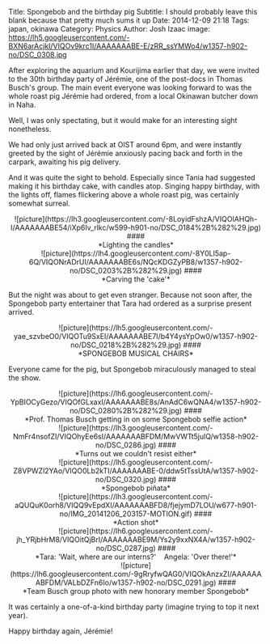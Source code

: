 Title: Spongebob and the birthday pig
Subtitle: I should probably leave this blank because that pretty much sums it up
Date: 2014-12-09 21:18
Tags: japan, okinawa
Category: Physics
Author: Josh Izaac
image: https://lh5.googleusercontent.com/-BXN6arAcjkI/VIQOv9krc1I/AAAAAAABE-E/zRR_ssYMWo4/w1357-h902-no/DSC_0308.jpg

After exploring the aquarium and Kourijima earlier that day, we were invited to the 30th birthday party of Jérémie, one of the post-docs in Thomas Busch's group. The main event everyone was looking forward to was the whole roast pig Jérémie had ordered, from a local Okinawan butcher down in Naha. 

Well, I was only spectating, but it would make for an interesting sight nonetheless.

We had only just arrived back at OIST around 6pm, and were instantly greeted by the sight of Jérémie anxiously pacing back and forth in the carpark, awaiting his pig delivery.

And it was quite the sight to behold. Especially since Tania had suggested making it his birthday cake, with candles atop. Singing happy birthday, with the lights off, flames flickering above a whole roast pig, was certainly somewhat surreal.  

<center>
![picture](https://lh3.googleusercontent.com/-8LoyidFshzA/VIQOIAHQh-I/AAAAAAABE54/iXp6Iv_rlkc/w599-h901-no/DSC_0184%2B%282%29.jpg)
####<div align=center>*Lighting the candles*</div>
</center>

<center>
![picture](https://lh4.googleusercontent.com/-8Y0Ll5ap-6Q/VIQONrADrUI/AAAAAAABE6s/NQcKDGZyPB8/w1357-h902-no/DSC_0203%2B%282%29.jpg)
####<div align=center>*Carving the 'cake'*</div>
</center>

But the night was about to get even stranger. Because not soon after, the Spongebob party entertainer that Tara had ordered as a surprise present arrived.

<center>
![picture](https://lh5.googleusercontent.com/-yae_szvbeO0/VIQOTu9SxEI/AAAAAAABE7I/b4Y4ysYpOw0/w1357-h902-no/DSC_0218%2B%282%29.jpg)
####<div align=center>*SPONGEBOB MUSICAL CHAIRS*</div>
</center>

Everyone came for the pig, but Spongebob miraculously managed to steal the show.

<center>
![picture](https://lh6.googleusercontent.com/-YpBIOCyGezo/VIQOfGLxaxI/AAAAAAABE8s/AnAdC6wQNA4/w1357-h902-no/DSC_0280%2B%282%29.jpg)
####<div align=center>*Prof. Thomas Busch getting in on some Spongebob selfie action*</div>
</center>

<center>
![picture](https://lh3.googleusercontent.com/-NmFr4nsofZI/VIQOhyEe6sI/AAAAAAABFDM/MwVWTt5julQ/w1358-h902-no/DSC_0286.jpg)
####<div align=center>*Turns out we couldn't resist either*</div>
</center>

<center>
![picture](https://lh5.googleusercontent.com/-Z8VPWZl2YAo/VIQO0Lb2kTI/AAAAAAABE-0/ddw5tTssUtA/w1357-h902-no/DSC_0320.jpg)
####<div align=center>*Spongebob piñata*</div>
</center>

<center>
![picture](https://lh3.googleusercontent.com/-aQUQuK0orh8/VIQQ9vEpdXI/AAAAAAABFD8/fjejymD7LOU/w677-h901-no/IMG_20141206_203157-MOTION.gif)
####<div align=center>*Action shot*</div>
</center>

<center>
![picture](https://lh6.googleusercontent.com/-jh_YRjbHrM8/VIQOitQjBrI/AAAAAAABE9M/Ys2y9xxNX4A/w1357-h902-no/DSC_0287.jpg)
####<div align=center>*Tara: 'Wait, where are our interns?' &nbsp;&nbsp;  Angela: 'Over there!'*</div>
</center>

<center>
![picture](https://lh6.googleusercontent.com/-9gRryfwQAG0/VIQOkAnzxZI/AAAAAAABFDM/VALbDZFn6Io/w1357-h902-no/DSC_0291.jpg)
####<div align=center>*Team Busch group photo with new honorary member Spongebob*</div>
</center>

It was certainly a one-of-a-kind birthday party (imagine trying to top it next year).

Happy birthday again, Jérémie!



<!-- <center>
![picture](url)
####<div align=center>*caption*</div>
</center> -->
